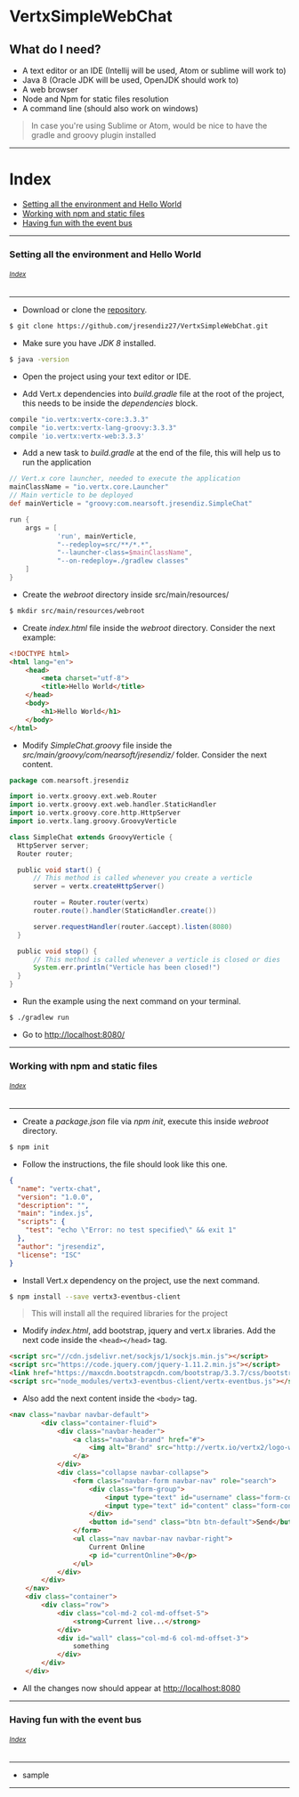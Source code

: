 # VertxSimpleWebChat

## What do I need?

* A text editor or an IDE (Intellij will be used, Atom or sublime will work to)
* Java 8 (Oracle JDK will be used, OpenJDK should work to)
* A web browser
* Node and Npm for static files resolution
* A command line (should also work on windows)

> In case you're using Sublime or Atom, would be nice to have the gradle and groovy plugin installed

------

# <a name='index'></a> Index

* [Setting all the environment and Hello World](#link-1)
* [Working with npm and static files](#link-2)
* [Having fun with the event bus](#link-3)



------

### <a name="link-1"></a> Setting all the environment and Hello World 
###### <sub>[Index](#index)</sub>
------


* Download or clone the [repository](https://github.com/jresendiz27/VertxSimpleWebChat.git).

```bash
$ git clone https://github.com/jresendiz27/VertxSimpleWebChat.git
```

* Make sure you have *JDK 8* installed.

```bash
$ java -version
```

* Open the project using your text editor or IDE.

* Add Vert.x dependencies into *build.gradle* file at the root of the project, this needs to be inside the *dependencies* block.

```gradle
compile "io.vertx:vertx-core:3.3.3"
compile "io.vertx:vertx-lang-groovy:3.3.3"
compile 'io.vertx:vertx-web:3.3.3'
```

* Add a new task to _build.gradle_ at the end of the file, this will help us to run the application

```gradle
// Vert.x core launcher, needed to execute the application
mainClassName = "io.vertx.core.Launcher"
// Main verticle to be deployed
def mainVerticle = "groovy:com.nearsoft.jresendiz.SimpleChat"

run {
    args = [
            'run', mainVerticle,
            "--redeploy=src/**/*.*",
            "--launcher-class=$mainClassName",
            "--on-redeploy=./gradlew classes"
    ]
}

```


* Create the _webroot_ directory inside src/main/resources/

```bash
$ mkdir src/main/resources/webroot
```

* Create _index.html_ file inside the _webroot_ directory. Consider the next example:

```html
<!DOCTYPE html>
<html lang="en">
    <head>
        <meta charset="utf-8">
        <title>Hello World</title>
    </head>
    <body>
        <h1>Hello World</h1>        
    </body>
</html>
```

* Modify _SimpleChat.groovy_ file inside the _src/main/groovy/com/nearsoft/jresendiz/_ folder. Consider the next content.
```groovy
package com.nearsoft.jresendiz

import io.vertx.groovy.ext.web.Router
import io.vertx.groovy.ext.web.handler.StaticHandler
import io.vertx.groovy.core.http.HttpServer
import io.vertx.lang.groovy.GroovyVerticle

class SimpleChat extends GroovyVerticle {
  HttpServer server;
  Router router;

  public void start() {
      // This method is called whenever you create a verticle
      server = vertx.createHttpServer()

      router = Router.router(vertx)
      router.route().handler(StaticHandler.create())

      server.requestHandler(router.&accept).listen(8080)
  }

  public void stop() {
      // This method is called whenever a verticle is closed or dies
      System.err.println("Verticle has been closed!")
  }
}
```

* Run the example using the next command on your terminal.
``` bash
$ ./gradlew run
```

* Go to [http://localhost:8080/](http://localhost:8080/)

------
### <a name="link-2"></a> Working with npm and static files 
###### <sub>[Index](#index)</sub>
------

* Create a _package.json_ file via *npm init*, execute this inside _webroot_ directory.

```bash
$ npm init
```

* Follow the instructions, the file should look like this one.

``` json
{
  "name": "vertx-chat",
  "version": "1.0.0",
  "description": "",
  "main": "index.js",
  "scripts": {
    "test": "echo \"Error: no test specified\" && exit 1"
  },
  "author": "jresendiz",
  "license": "ISC"
}


```
* Install Vert.x dependency on the project, use the next command.

```bash
$ npm install --save vertx3-eventbus-client
```

> This will install all the required libraries for the project

* Modify _index.html_, add bootstrap, jquery and vert.x libraries. Add the next code inside the ```<head></head>``` tag.

```html
<script src="//cdn.jsdelivr.net/sockjs/1/sockjs.min.js"></script>
<script src="https://code.jquery.com/jquery-1.11.2.min.js"></script>
<link href="https://maxcdn.bootstrapcdn.com/bootstrap/3.3.7/css/bootstrap.min.css" rel="stylesheet" crossorigin="anonymous">
<script src="node_modules/vertx3-eventbus-client/vertx-eventbus.js"></script>

```
* Also add the next content inside the ```<body>``` tag.

```html
<nav class="navbar navbar-default">
        <div class="container-fluid">            
            <div class="navbar-header">
                <a class="navbar-brand" href="#">
                    <img alt="Brand" src="http://vertx.io/vertx2/logo-white-big.png" width="55px" height="20px">
                </a>
            </div>
            <div class="collapse navbar-collapse">
                <form class="navbar-form navbar-nav" role="search">
                    <div class="form-group">
                        <input type="text" id="username" class="form-control" placeholder="Username">
                        <input type="text" id="content" class="form-control" placeholder="What do you wanna say?">
                    </div>
                    <button id="send" class="btn btn-default">Send</button>
                </form>
                <ul class="nav navbar-nav navbar-right">
                    Current Online
                    <p id="currentOnline">0</p>
                </ul>
            </div>
        </div>
    </nav>
    <div class="container">
        <div class="row">
            <div class="col-md-2 col-md-offset-5">
                <strong>Current live...</strong>
            </div>
            <div id="wall" class="col-md-6 col-md-offset-3">
                something
            </div>
        </div>
    </div>
```

* All the changes now should appear at [http://localhost:8080](http://localhost:8080) 

------
### <a name="link-3"></a> Having fun with the event bus 
###### <sub>[Index](#index)</sub>
------
* sample
------


